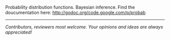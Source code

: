 Probability distribution functions. Bayesian inference.
Find the doucumentation here: http://godoc.org/code.google.com/p/probab

---

_Contributors, reviewers most welcome. Your opinions and ideas are always appreciated!_